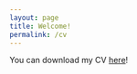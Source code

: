 ```yaml
---
layout: page
title: Welcome!
permalink: /cv
---
```

You can download my CV <a href="CV.pdf">here</a>!

